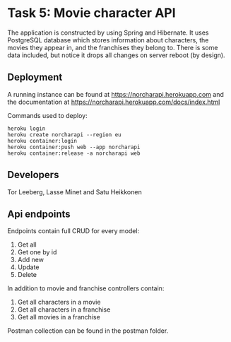# Task 5: Movie character API

The application is constructed by using Spring and Hibernate.
It uses PostgreSQL database which stores information about characters, the movies
they appear in, and the franchises they belong to. There is some data included, but notice it
drops all changes on server reboot (by design).

## Deployment
A running instance can be found at https://norcharapi.herokuapp.com and the documentation at <https://norcharapi.herokuapp.com/docs/index.html>

Commands used to deploy:

```
heroku login
heroku create norcharapi --region eu
heroku container:login
heroku container:push web --app norcharapi
heroku container:release -a norcharapi web
```

## Developers

Tor Leeberg, Lasse Minet and Satu Heikkonen

## Api endpoints

Endpoints contain full CRUD for every model:
1. Get all 
2. Get one by id
3. Add new
4. Update
5. Delete

In addition to movie and franchise controllers contain:
1. Get all characters in a movie
2. Get all characters in a franchise
3. Get all movies in a franchise

Postman collection can be found in the postman folder.

